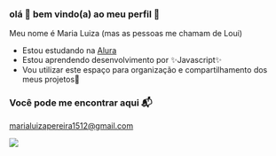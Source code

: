 ### olá 👋 bem vindo(a) ao meu perfil 🐰

Meu nome é Maria Luiza (mas as pessoas me chamam de Loui)

- Estou estudando na [Alura](https://www.alura.com.br)
- Estou aprendendo desenvolvimento por ✨Javascript✨
- Vou utilizar este espaço para organização e compartilhamento dos meus projetos💟

### Você pode me encontrar aqui 📬

marialuizapereira1512@gmail.com

![](https://media1.tenor.com/m/pv32vWxIw5YAAAAC/feenie-phoenix-wright.gif)
